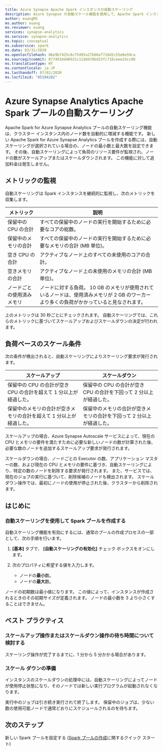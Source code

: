 ```yaml
---
title: Azure Synapse Apache Spark インスタンスの自動スケーリング
description: Azure Synapse の自動スケール機能を使用して、Apache Spark インスタンスを自動的にスケーリングします
author: euangMS
ms.author: euang
ms.reviewer: euang
services: synapse-analytics
ms.service: synapse-analytics
ms.topic: conceptual
ms.subservice: spark
ms.date: 03/31/2020
ms.openlocfilehash: 86e9b7425c8c75495a17b66af710d2c55e6e59ca
ms.sourcegitcommit: 877491bd46921c11dd478bd25fc718ceee2dcc08
ms.translationtype: HT
ms.contentlocale: ja-JP
ms.lasthandoff: 07/02/2020
ms.locfileid: "85194282"
---
```

# <a name="automatically-scale-azure-synapse-analytics-apache-spark-pools"></a>Azure Synapse Analytics Apache Spark プールの自動スケーリング

Apache Spark for Azure Synapse Analytics プールの自動スケーリング機能は、クラスター インスタンス内のノード数を自動的に増減する機能です。 新しい Apache Spark for Azure Synapse Analytics プールを作成する際には、自動スケーリングが選択されている場合の、ノードの最小数と最大数を設定できます。 その後、自動スケーリングによって負荷のリソース要件が監視され、ノードの数がスケールアップまたはスケールダウンされます。 この機能に対して追加料金は発生しません。

## <a name="metrics-monitoring"></a>メトリックの監視

自動スケーリングは Spark インスタンスを継続的に監視し、次のメトリックを収集します。

|メトリック|説明|
|---|---|
|保留中の CPU の合計|すべての保留中のノードの実行を開始するために必要なコアの総数。|
|保留中のメモリの合計|すべての保留中のノードの実行を開始するために必要なメモリの合計 (MB 単位)。|
|空き CPU の合計|アクティブなノード上のすべての未使用のコアの合計。|
|空きメモリの合計|アクティブなノード上の未使用のメモリの合計 (MB 単位)。|
|ノードごとの使用済みメモリ|ノードに対する負荷。 10 GB のメモリが使用されているノードは、使用済みメモリが 2 GB のワーカーより多くの負荷がかかっていると見なされます。|

上のメトリックは 30 秒ごとにチェックされます。 自動スケーリングでは、これらのメトリックに基づいてスケールアップおよびスケールダウンの決定が行われます。

## <a name="load-based-scale-conditions"></a>負荷ベースのスケール条件

次の条件が検出されると、自動スケーリングによりスケーリング要求が発行されます。

|スケールアップ|スケールダウン|
|---|---|
|保留中の CPU の合計が空き CPU の合計を超えて 1 分以上が経過した。|保留中の CPU の合計が空き CPU の合計を下回って 2 分以上が経過した。|
|保留中のメモリの合計が空きメモリの合計を超えて 1 分以上が経過した。|保留中のメモリの合計が空きメモリの合計を下回って 2 分以上が経過した。|

スケールアップの場合、Azure Synapse Autoscale サービスによって、現在の CPU とメモリの要件を満たすために必要な新しいノードの数が計算された後、必要な数のノードを追加するスケールアップ要求が発行されます。

スケールダウンの場合、ノードごとの Executor の数、アプリケーション マスターの数、および現在の CPU とメモリの要件に基づき、自動スケーリングにより、特定の数のノードを削除する要求が発行されます。 また、サービスでは、現在のジョブの実行に基づいて、削除候補のノードも検出されます。 スケールダウン操作では、最初にノードの使用が停止された後、クラスターから削除されます。

## <a name="get-started"></a>はじめに

### <a name="create-a-spark-pool-with-autoscaling"></a>自動スケーリングを使用して Spark プールを作成する

自動スケーリング機能を有効にするには、通常のプールの作成プロセスの一部として、次の手順を行います。

1. **[基本]** タブで、 **[自動スケーリングの有効化]** チェック ボックスをオンにします。
1. 次のプロパティに希望する値を入力します。  

    * ノードの**最小**数。
    * ノードの**最大**数。

ノードの初期数は最小値になります。 この値によって、インスタンスが作成されるときのその初期サイズが定義されます。 ノードの最小数を 3 より小さくすることはできません。

## <a name="best-practices"></a>ベスト プラクティス

### <a name="consider-the-latency-of-scale-up-or-scale-down-operations"></a>スケールアップ操作またはスケールダウン操作の待ち時間について検討する

スケーリング操作が完了するまでに、1 分から 5 分かかる場合があります。

### <a name="preparation-for-scaling-down"></a>スケール ダウンの準備

インスタンスのスケールダウンの処理中には、自動スケーリングによってノードが使用停止状態になり、そのノードでは新しい実行プログラムが起動されなくなります。

実行中のジョブは引き続き実行されて終了します。 保留中のジョブは、少ない数の使用可能ノードで通常どおりにスケジュールされるのを待ちます。

## <a name="next-steps"></a>次のステップ

新しい Spark プールを設定する ([Spark プールの作成](../quickstart-create-apache-spark-pool-portal.md)に関するクイック スタート)
